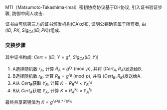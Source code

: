 MTI（Matsumoto-Takashima-Imai）密钥协商协议基于DH协议, 引入证书验证步骤, 防御中间人攻击.

证书由可信第三方的证书颁发机构(CA)发布, 证明公钥确实属于所有者, 由 $(ID,\ PK,\ Sig_{CA}(ID, PK))$组成.

### 交换步骤
其中证书构成: $Cert=(ID,\ Y=g^{x},\ Sig_{CA}(ID, Y))$  
1. A选择随机数 $r_{A}$, 计算 $R_{A}=g^{r_{A}}\pmod p$, 并将 $(Cert_{A}, R_{A})$发送给B.
2. B选择随机数 $r_{B}$, 计算 $R_{B}=g^{r_{B}}\pmod p$, 并将 $(Cert_{B}, R_{B})$发送给A.
3. A从 $Cert_{B}$获取 $Y_{B}$, 计算 $K=R_{B}^{x_{A}}\times Y_{B}^{r_{A}}$
4. B从 $Cert_{A}$获取 $Y_{A}$, 计算 $K=R_{A}^{x_{B}}\times Y_{A}^{r_{B}}$

最终共享密钥值为 $K=g^{r_{A}x_{B}+r_{B}x_{A}}$
